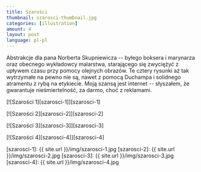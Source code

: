 ```yaml
---
title: Szarości
thumbnail: szarosci-thumbnail.jpg
categories: [illustration]
amount: 4
layout: post
language: pl-pl
---
```


Abstrakcje dla pana Norberta Skupniewicza -- byłego boksera i marynarza oraz obecnego wykładowcy malarstwa, starającego się zwyciężyć z upływem czasu przy pomocy olejnych obrazów. Te cztery rysunki aż tak wytrzymałe na pewno nie są, nawet z pomocą Duchampa i solidnego atramentu z rybą na etykiecie. Moją szansą jest internet -- słyszałem, że gwarantuje nieśmiertelność, za darmo, choć z reklamami.

[![Szarości 1][szarosci-1]][szarosci-1]

[![Szarości 2][szarosci-2]][szarosci-2]

[![Szarości 3][szarosci-3]][szarosci-3]

[![Szarości 4][szarosci-4]][szarosci-4]

[szarosci-1]: {{ site.url }}/img/szarosci-1.jpg
[szarosci-2]: {{ site.url }}/img/szarosci-2.jpg
[szarosci-3]: {{ site.url }}/img/szarosci-3.jpg
[szarosci-4]: {{ site.url }}/img/szarosci-4.jpg